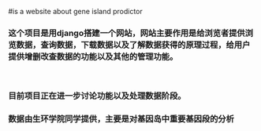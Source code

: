#is a website about gene island prodictor
<h3>这个项目是用django搭建一个网站，网站主要作用是给浏览者提供浏览数据，查询数据，下载数据以及了解数据获得的原理过程，给用户提供增删改查数据的功能以及其他的管理功能。</h3><br />
<h3>目前项目正在进一步讨论功能以及处理数据阶段。</h3>
<h3>数据由生环学院同学提供，主要是对基因岛中重要基因段的分析</h3>
